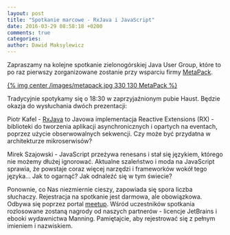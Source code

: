 ```yaml
---
layout: post
title: "Spotkanie marcowe - RxJava i JavaScript"
date: 2016-03-29 08:58:18 +0200
comments: true
categories: 
author: Dawid Maksylewicz
---
```

Zapraszamy na kolejne spotkanie zielonogórskiej Java User Group, które to po raz pierwszy zorganizowane zostanie przy wsparciu firmy <a href="http://www.metapack.com/?lang=pl" target="_blank">MetaPack</a>. 

[{% img center /images/metapack.jpg 330 130 MetaPack %}](http://www.metapack.com/?lang=pl)

<!-- more -->

Tradycyjnie spotykamy się o 18:30 w zaprzyjaźnionym pubie Haust. Będzie okazja do wysłuchania dwóch prezentacji:

Piotr Kafel - <a href="https://github.com/ReactiveX/RxJava" target="_blank">RxJava</a> to Javowa implementacja Reactive Extensions (RX) - biblioteki do tworzenia aplikacji asynchronicznych i opartych na eventach, poprzez użycie obserwowalnych sekwencji. Czy może być przydatna w architekturze mikroserwisów?

Mirek Szajowski - JavaScript przeżywa renesans i stał się językiem, którego nie możemy dłużej ignorować. Aktualne szaleństwo i moda na JavaScript sprawia, że powstaje coraz więcej narzędzi i frameworków wokół tego języka... Jak to ogarnąć? Jak odnaleźć się w tym świecie?

Ponownie, co Nas niezmiernie cieszy, zapowiada się spora liczba słuchaczy. Rejestracja na spotkanie jest darmowa, ale obowiązkowa. Odbywa się poprzez portal <a href="http://www.meetup.com/Zielona-Gora-JUG/events/229467681/" target="_blank">meetup</a>. Wśród uczestników spotkania rozlosowane zostaną nagrody od naszych partnerów - licencje JetBrains i ebooki wydawnictwa Manning. Pamiętajcie, aby rejestrować się z pełnym imieniem i nazwiskiem.
